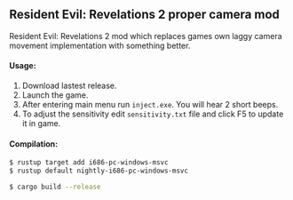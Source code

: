 ## Resident Evil: Revelations 2 proper camera mod
Resident Evil: Revelations 2 mod which replaces games own laggy camera movement implementation with something better.

#### Usage:
1. Download lastest release.
2. Launch the game.
3. After entering main menu run `inject.exe`. You will hear 2 short beeps.
4. To adjust the sensitivity edit `sensitivity.txt` file and click F5 to update it in game.

#### Compilation:
```sh
$ rustup target add i686-pc-windows-msvc
$ rustup default nightly-i686-pc-windows-msvc

$ cargo build --release
```
